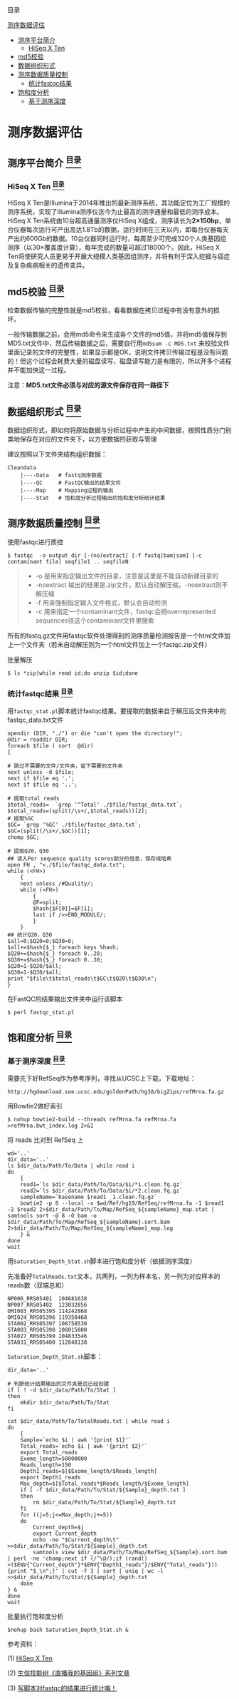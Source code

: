 <a name="content">目录</a>

[测序数据评估](#title)
- [测序平台简介](#platform-introduction)
	- [HiSeq X Ten](#hiseq-xten)
- [md5校验](#md5-check)
- [数据组织形式](#organization-of-datasets)
- [测序数据质量控制](#qc)
	- [统计fastqc结果](#statistic-fastqc)
- [饱和度分析](#saturation)
	- [基于测序深度](#saturation-baseon-depth)



<h1 name="title">测序数据评估</h1>

<a name="platform-introduction"><h2>测序平台简介 [<sup>目录</sup>](#content)</h2></a>

<a name="hiseq-xten"><h3>HiSeq X Ten [<sup>目录</sup>](#content)</h3></a>

HiSeq X Ten是Illumina于2014年推出的最新测序系统，其功能定位为工厂规模的测序系统，实现了Illumina测序仪迄今为止最高的测序通量和最低的测序成本。HiSeq X Ten系统由10台超高通量测序仪HiSeq X组成，测序读长为**2×150bp**，单台仪器每次运行可产出高达1.8Tb的数据，运行时间在三天以内，即每台仪器每天产出约600Gb的数据。10台仪器同时运行时，每周至少可完成320个人类基因组测序（以30×覆盖度计算），每年完成的数量可超过18000个。因此，HiSeq X Ten将使研究人员更易于开展大规模人类基因组测序，并将有利于深入挖掘与癌症及复杂疾病相关的遗传变异。

<a name="md5-check"><h2>md5校验 [<sup>目录</sup>](#content)</h2></a>

检查数据传输的完整性就是md5校验，看看数据在拷贝过程中有没有意外的损坏。

一般传输数据之前，会用md5命令来生成各个文件的md5值，并将md5值保存到MD5.txt文件中，然后传输数据之后，需要自行用`md5sum -c MD5.txt` 来校验文件里面记录的文件的完整性，如果显示都是OK，说明文件拷贝传输过程是没有问题的！但这个过程会耗费大量的磁盘读写，磁盘读写能力是有限的，所以开多个进程并不能加快这一过程。

注意：**MD5.txt文件必须与对应的源文件保存在同一路径下**

<a name="organization-of-datasets"><h2>数据组织形式 [<sup>目录</sup>](#content)</h2></a>

数据组织形式，即如何将原始数据与分析过程中产生的中间数据，按照性质分门别类地保存在对应的文件夹下，以方便数据的获取与管理

建议按照以下文件夹结构组织数据：

```
Cleandata
	|----Data	# fastq测序数据
	|----QC		# FastQC输出的结果文件
	|----Map	# Mapping过程的输出
	|----Stat	# 饱和度分析过程输出的饱和度分析统计结果
```




<a name="qc"><h2>测序数据质量控制 [<sup>目录</sup>](#content)</h2></a>

使用fastqc进行质控

```
$ fastqc  -o output dir [-(no)extract] [-f fastq|bam|sam] [-c contaminant file] seqfile1 .. seqfileN
```

> - -o 是用来指定输出文件的目录，注意是这里是不能自动新建目录的
> - -noextract 输出的结果是.zip文件，默认自动解压缩，-noextract则不解压缩
> - -f 用来强制指定输入文件格式，默认会自动检测
> - -c 用来指定一个contaminant文件，fastqc会把overrepresented sequences往这个contaminant文件里搜索

所有的fastq.gz文件用fastqc软件处理得到的测序质量检测报告是一个html文件加上一个文件夹（若未自动解压则为一个html文件加上一个fastqc.zip文件）

批量解压

```
$ ls *zip|while read id;do unzip $id;done
```

<a name="statistic-fastqc"><h3>统计fastqc结果 [<sup>目录</sup>](#content)</h3></a>

用`fastqc_stat.pl`脚本统计fastqc结果。要提取的数据来自于解压后文件夹中的fastqc_data.txt文件

```
opendir (DIR, "./") or die "can't open the directory!";
@dir = readdir DIR;
foreach $file ( sort  @dir) 
{

# 跳过不需要的文件/文件夹，留下需要的文件夹
next unless -d $file;
next if $file eq '.';
next if $file eq '..';

# 提取total reads
$total_reads=  `grep '^Total' ./$file/fastqc_data.txt`;
$total_reads=(split(/\s+/,$total_reads))[2];
# 提取%GC
$GC= `grep '%GC' ./$file/fastqc_data.txt`;
$GC=(split(/\s+/,$GC))[1];
chomp $GC;

# 提取Q20，Q30
## 读入Per sequence quality scores部分的信息，保存成哈希
open FH , "<./$file/fastqc_data.txt";
while (<FH>)
    {
    next unless /#Quality/;
    while (<FH>)
        {
        @F=split;
        $hash{$F[0]}=$F[1];
        last if />>END_MODULE/;
        }
    }
## 统计Q20，Q30
$all=0;$Q20=0;$Q30=0;
$all+=$hash{$_} foreach keys %hash;
$Q20+=$hash{$_} foreach 0..20;
$Q30+=$hash{$_} foreach 0..30;
$Q20=1-$Q20/$all;
$Q30=1-$Q30/$all;
print "$file\t$total_reads\t$GC\t$Q20\t$Q30\n";
}
```

在FastQC的结果输出文件夹中运行该脚本

```
$ perl fastqc_stat.pl
```

<a name="saturation"><h2>饱和度分析 [<sup>目录</sup>](#content)</h2></a>

<a name="saturation-baseon-depth"><h3>基于测序深度 [<sup>目录</sup>](#content)</h3></a>

需要先下好RefSeq作为参考序列，寻找从UCSC上下载，下载地址：

`http://hgdownload.soe.ucsc.edu/goldenPath/hg38/bigZips/refMrna.fa.gz`

用Bowtie2做好索引

```
$ nohup bowtie2-build --threads refMrna.fa refMrna.fa >refMrna.bwt_index.log 2>&1
```

将 reads 比对到 RefSeq 上

```
wd='..'
dir_data='..'
ls $dir_data/Path/To/Data | while read i
do
	{
	read1=`ls $dir_data/Path/To/Data/$i/*1.clean.fq.gz`
	read2=`ls $dir_data/Path/To/Data/$i/*2.clean.fq.gz`
	sampleName=`basename $read1 _1.clean.fq.gz`
	bowtie2 -p 8 --local -x $wd/Ref/hg19/RefSeq/refMrna.fa -1 $read1 -2 $read2 2>$dir_data/Path/To/Map/RefSeq_${sampleName}_map.stat | samtools sort -@ 8 -O bam -o $dir_data/Path/To/Map/RefSeq_${sampleName}.sort.bam 2>$dir_data/Path/To/Map/RefSeq_${sampleName}_map.log
	} &
done
wait
```

用`Saturation_Depth_Stat.sh`脚本进行饱和度分析（依据测序深度）

先准备好`TotalReads.txt`文本，共两列，一列为样本名，另一列为对应样本的reads数（双端总和）

```
NP006_RRS05401	104681638
NP007_RRS05402	123032856
OMI003_RRS05395	114242868
OMI024_RRS05396	119350468
STA002_RRS05397	108758530
STA003_RRS05398	108015800
STA027_RRS05399	104833546
STA031_RRS05400	112848138
```

`Saturation_Depth_Stat.sh`脚本：

```
dir_data='..'

# 判断统计结果输出的文件夹是否已经创建
if [ ! -d $dir_data/Path/To/Stat ]
then
	mkdir $dir_data/Path/To/Stat
fi

cat $dir_data/Path/To/TotalReads.txt | while read i
do
	{
	Sample=`echo $i | awk '{print $1}'`
	Total_reads=`echo $i | awk '{print $2}'`
	export Total_reads
	Exome_length=50000000
	Reads_length=150
	Depth1_reads=$[$Exome_length/$Reads_length]
	export Depth1_reads
	Max_depth=$[$Total_reads*$Reads_length/$Exome_length]
	if [ -f $dir_data/Path/To/Stat/${Sample}_depth.txt ]
	then
		rm $dir_data/Path/To/Stat/${Sample}_depth.txt
	fi
	for ((j=5;j<=Max_depth;j+=5))
	do
		Current_depth=$j
		export Current_depth
		echo -ne "$Current_depth\t" >>$dir_data/Path/To/Stat/${Sample}_depth.txt
		samtools view $dir_data/Path/To/Map/RefSeq_${Sample}.sort.bam | perl -ne 'chomp;next if (/^\@/);if (rand()<($ENV{"Current_depth"}*$ENV{"Depth1_reads"}/$ENV{"Total_reads"})){print "$_\n";}' | cut -f 3 | sort | uniq | wc -l >>$dir_data/Path/To/Stat/${Sample}_depth.txt
	done
} &
done
wait
```

批量执行饱和度分析

```
$nohup bash Saturation_Depth_Stat.sh &
```




参考资料：

(1) [HiSeq X Ten](http://www.macrogencn.com/product/277592747)

(2) [生信技能树《直播我的基因组》系列文章](http://www.biotrainee.com/thread-1376-1-1.html)

(3) [写脚本对fastqc的结果进行统计咯！](http://www.biotrainee.com/thread-423-1-1.html)
